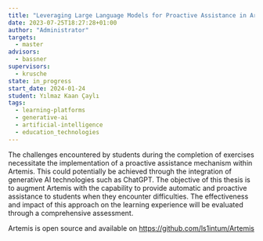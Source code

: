 ```yaml
---
title: "Leveraging Large Language Models for Proactive Assistance in Artemis"
date: 2023-07-25T18:27:28+01:00
author: "Administrator"
targets:
  - master
advisors:
  - bassner
supervisors:
  - krusche
state: in_progress
start_date: 2024-01-24
student: Yılmaz Kaan Çaylı
tags:
  - learning-platforms
  - generative-ai
  - artificial-intelligence
  - education_technologies
---
```

The challenges encountered by students during the completion of exercises necessitate the implementation of a proactive assistance mechanism within Artemis. This could potentially be achieved through the integration of generative AI technologies such as ChatGPT. The objective of this thesis is to augment Artemis with the capability to provide automatic and proactive assistance to students when they encounter difficulties. The effectiveness and impact of this approach on the learning experience will be evaluated through a comprehensive assessment.

Artemis is open source and available on https://github.com/ls1intum/Artemis
